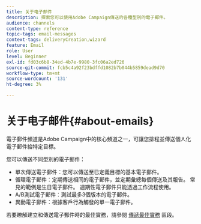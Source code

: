 ```yaml
---
title: 关于电子邮件
description: 探索您可以使用Adobe Campaign傳送的各種型別的電子郵件。
audience: channels
content-type: reference
topic-tags: email-messages
context-tags: deliveryCreation,wizard
feature: Email
role: User
level: Beginner
exl-id: fd03c6b8-34ed-4b7e-9980-3fc06a2ed726
source-git-commit: fcb5c4a92f23bdffd1082b7b044b5859dead9d70
workflow-type: tm+mt
source-wordcount: '131'
ht-degree: 3%

---
```


# 关于电子邮件{#about-emails}

電子郵件頻道是Adobe Campaign中的核心頻道之一，可讓您排程並傳送個人化電子郵件給特定目標。

您可以傳送不同型別的電子郵件：

* 單次傳送電子郵件：您可以傳送至已定義目標的基本電子郵件。
* 循環電子郵件：定期傳送相同的電子郵件，並定期彙總每個傳送及其報告。 常見的範例是生日電子郵件。 週期性電子郵件只能透過工作流程使用。
* A/B測試電子郵件：測試最多3個版本的電子郵件。
* 異動電子郵件：根據客戶行為觸發的單一電子郵件。

若要瞭解建立和傳送電子郵件時的最佳實務，請參閱 [傳遞最佳實務](../../sending/using/delivery-best-practices.md) 區段。
